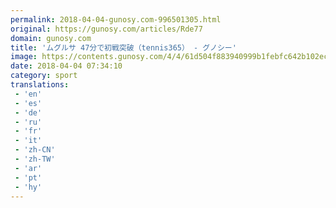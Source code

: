 ```yaml
---
permalink: 2018-04-04-gunosy.com-996501305.html
original: https://gunosy.com/articles/Rde77
domain: gunosy.com
title: 'ムグルサ 47分で初戦突破（tennis365） - グノシー'
image: https://contents.gunosy.com/4/4/61d504f883940999b1febfc642b102ec_content.jpg
date: 2018-04-04 07:34:10
category: sport
translations: 
 - 'en'
 - 'es'
 - 'de'
 - 'ru'
 - 'fr'
 - 'it'
 - 'zh-CN'
 - 'zh-TW'
 - 'ar'
 - 'pt'
 - 'hy'
---
```


